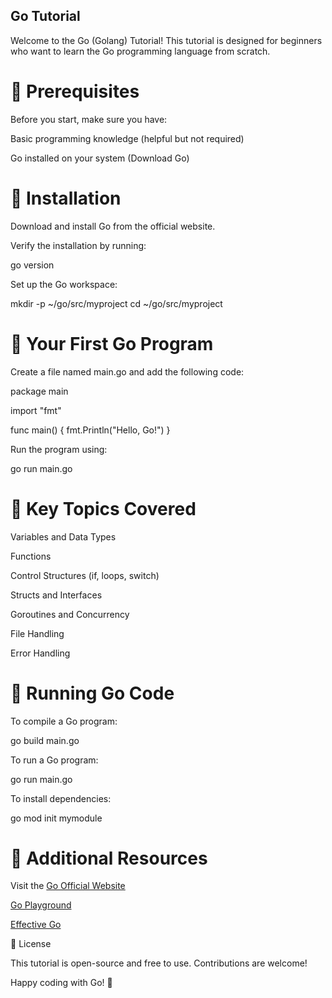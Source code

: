 ## Go Tutorial

Welcome to the Go (Golang) Tutorial! This tutorial is designed for beginners who want to learn the Go programming language from scratch.

# 📌 Prerequisites

Before you start, make sure you have:

Basic programming knowledge (helpful but not required)

Go installed on your system (Download Go)

# 📌 Installation

Download and install Go from the official website.

Verify the installation by running:

go version

Set up the Go workspace:

mkdir -p ~/go/src/myproject
cd ~/go/src/myproject

# 📌 Your First Go Program

Create a file named main.go and add the following code:

package main

import "fmt"

func main() {
    fmt.Println("Hello, Go!")
}

Run the program using:

go run main.go

# 📌 Key Topics Covered

Variables and Data Types

Functions

Control Structures (if, loops, switch)

Structs and Interfaces

Goroutines and Concurrency

File Handling

Error Handling

# 📌 Running Go Code

To compile a Go program:

go build main.go

To run a Go program:

go run main.go

To install dependencies:

go mod init mymodule

# 📌 Additional Resources

Visit the [Go Official Website](https://go.dev/)

[Go Playground](https://go.dev/play/)

[Effective Go](https://go.dev/doc/effective_go)

📌 License

This tutorial is open-source and free to use. Contributions are welcome!

Happy coding with Go! 🚀
